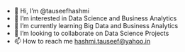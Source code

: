 - 👋 Hi, I’m @tauseefhashmi
- 👀 I’m interested in Data Science and Business Analytics
- 🌱 I’m currently learning Big Data and Business Analytics
- 💞️ I’m looking to collaborate on Data Science Projects
- 📫 How to reach me hashmi.tauseef@yahoo.in

<!---
tauseefhashmi/tauseefhashmi is a ✨ special ✨ repository because its `README.md` (this file) appears on your GitHub profile.
You can click the Preview link to take a look at your changes.
--->
